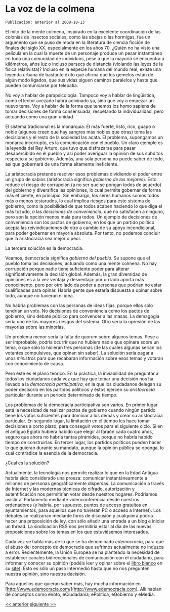 # La voz de la colmena

`Publicación: anterior al 2008-10-13`

El mito de la mente colmena, inspirado en la excelente coordinación de las colonias de insectos sociales, como las abejas o las hormigas, fue un argumento que se puso de moda en la literatura de ciencia ficción de finales del siglo XX, especialmente en los años 70. ¿Quién no ha visto una película en la cual la muerte de un personaje produce un pesar instantáneo en toda una comunidad de individuos, pese a que la mayoría se encuentra a kilómetros, años luz o incluso parsecs de distancia (violando las leyes de la física relativista)? Incluso en la especie humana del mundo real, existe una leyenda urbana de bastante éxito que afirma que los gemelos están de algún modo ligados, que sus vidas siguen caminos paralelos y hasta que pueden comunicarse por telepatía.

No voy a hablar de parapsicología. Tampoco voy a hablar de lingüística, como el lector avezado habrá adivinado ya, sino que voy a empezar un nuevo tema. Voy a hablar de la forma que tenemos los homo sapiens de tomar decisiones de forma consensuada, respetando la individualidad, pero actuando como una gran unidad.

El sistema tradicional es la monarquía. El más fuerte, listo, rico, guapo o noble (algunos creen que hay sangres más nobles que otras) toma las decisiones y el resto de la sociedad las acata. El problema, supongamos un monarca incorrupto, es la comunicación con el pueblo. Un claro ejemplo es la leyenda del Rey Arturo, que tuvo que disfrazarse para pasar desapercibido en el pueblo y así poder averiguar la opinión de sus súbditos respecto a su gobierno. Además, una sola persona no puede saber de todo, así que gobernará de una forma altamente ineficiente.

La aristocracia pretende resolver esos problemas dividiendo el poder entre un grupo de sabios (aristocracia significa *gobierno de los mejores*). Esto reduce el riesgo de corrupción (a no ser que se pongan todos de acuerdo) del gobierno y diversifica las opiniones, lo cual permite gobernar de forma más eficiente, en principio. Sin embargo, los seres humanos somos todos más o menos testarudos, lo cual implica riesgos para este sistema de gobierno, como la posibilidad de que todos acaben haciendo lo que diga el más tozudo, o las *decisiones de conveniencia*, que no satisfacen a ninguno, pero son la opción menos mala para todos. Un ejemplo de decisiones de conveniencia son los pactos de gobierno, en los que un partido político acepta las reivindicaciones de otro a cambio de su apoyo incondicional, para poder gobernar en mayoría absoluta. Por tanto, no podemos concluir que la aristocracia sea mejor o peor.

La tercera solución es la democracia.

Veamos, democracia significa *gobierno del pueblo*. Se supone que el pueblo toma las decisiones, actuando como una mente colmena. No hay corrupción porque nadie tiene suficiente poder para alterar significativamente la decisión global. Además, la gran diversidad de opiniones es a la vez ventaja y desventaja: por un lado aporta más conocimento, pero por otro lado da poder a personas que podrían no estar cualificadas para opinar. Habría gente que estaría dispuesta a opinar sobre todo, aunque no tuvieran ni idea.

No habría problemas con las personas de ideas fijas, porque ellos sólo tendrían un voto. No decisiones de conveniencia como los pactos de gobierno, sino debate público para convencer a las masas. La demagogia sería uno de los mayores riesgos del sistema. Otro sería la opresión de las mayorías sobre las minorías.

Un problema menor sería la falta de quorum sobre algunos temas. Pese a ser improbable, podría ocurrir que no hubiera nadie que opinara sobre un tema, o que sólo lo hicieran tres personas (de las cuales algunas serían los votantes compulsivos, que opinan sin saber). La solución sería pagar a unos *ministros* para que recabaran información sobre esos temas y votaran con conocimiento de causa.

Pero éste es el plano teórico. En la práctica, la inviabilidad de preguntar a todos los ciudadanos cada vez que hay que tomar una decisión nos ha llevado a la *democracia participativa*, en la que los ciudadanos delegan su poder decisorio en los partidos políticos y éstos ejercen su *aristocracia* particular durante un período determinado de tiempo.

Los problemas de la democracia participativa son varios. En primer lugar está la necesidad de realizar pactos de gobierno cuando ningún partido tiene los votos suficientes para dominar a los demás y crear su aristocracia particular. En segundo lugar, la limitación en el tiempo les hace tomar decisiones a corto plazo, para conseguir votos para el siguiente ciclo. Si en el antiguo Egipto hubiera habido que elegir al faraón cada cuatro años, seguro que ahora no habría tantas pirámides, porque no habría habido tiempo de construirlas. En tercer lugar, los partidos políticos pueden hacer lo que quieran durante su mandato, aunque la opinión pública se oponga, lo cual contradice la esencia de la democracia.

¿Cual es la solución?

Actualmente, la tecnología nos permite realizar lo que en la Edad Antigua habría sido considerado una proeza: comunicar instantáneamente a millones de personas geográficamente dispersas. La comunicación a través de Internet y las modernas técnicas de cifrado, autorización y autentificación nos permitirían votar desde nuestros hogares. Podríamos asistir al Parlamento mediante videoconferencia desde nuestros ordenadores (y habría, por supuesto, puntos de acceso gratuítos en ayuntamientos, para aquellos que no tuvieran PC o acceso a Internet). Los debates se realizarían mediante foros de discusión y cualquiera podría hacer una proposición de ley, con sólo añadir una entrada a un blog e iniciar un thread. La sindicación RSS nos permitiría estar al día de las nuevas proposiciones sobre los temas en los que estuviésemos interesados.

Cada vez se habla más de lo que se ha denominado *edemocracia*, para que el abuso del concepto de democracia que sufrimos actualmente no induzca a error. Recientemente, la Unión Europea se ha planteado la necesidad de establecer canales bidireccionales de comunicación con el ciudadano, para informar y conocer su opinión (podéis leer y opinar sobre el [libro blanco](http://www.europa.eu.int/comm/communication_white_paper/doc/white_paper_es.pdf) en su [site](http://www.europa.eu.int/comm/communication_white_paper/index_es.htm)). Esto es sólo un paso intermedio hasta que no nos pregunten nuestra opinión, sino nuestra decisión.

Para aquellos que quieran saber más, hay mucha información en [http://www.edemocracia.com/](http://www.edemocracia.com). Allí hablan de conceptos como eVoto, eCiudadanía, ePolítica, eGobierno y eMedia.

[<< anterior](06.La_convergencia_de_las_lenguas.md) [siguiente >>](08.La_amenaza_del_hombre-lobo.md)
